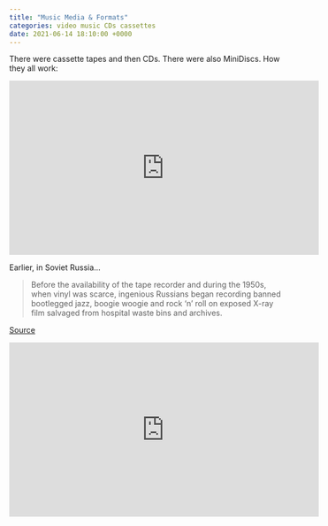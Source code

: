 ```yaml
---
title: "Music Media & Formats"
categories: video music CDs cassettes
date: 2021-06-14 18:10:00 +0000
---
```

There were cassette tapes and then CDs. There were also MiniDiscs. How they all work:

<div><iframe width="560" height="315" src="https://www.youtube-nocookie.com/embed/CCK89V4NpJY" title="YouTube video player" frameborder="0" allow="accelerometer; autoplay; clipboard-write; encrypted-media; gyroscope; picture-in-picture" allowfullscreen></iframe></div>

Earlier, in Soviet Russia...

> Before the availability of the tape recorder and during the 1950s, when vinyl was scarce, ingenious Russians began recording banned bootlegged jazz, boogie woogie and rock ‘n’ roll on exposed X-ray film salvaged from hospital waste bins and archives.

[Source](https://www.npr.org/sections/thesalt/2014/05/27/314961287/how-soviet-kitchens-became-hotbeds-of-dissent-and-culture)

<div><iframe width="560" height="315" src="https://www.youtube-nocookie.com/embed/XMCCYnDvpJQ" title="YouTube video player" frameborder="0" allow="accelerometer; autoplay; clipboard-write; encrypted-media; gyroscope; picture-in-picture" allowfullscreen></iframe></div>
